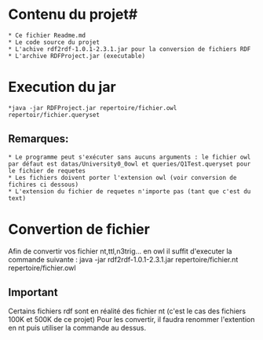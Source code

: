 # Contenu du projet#
	* Ce fichier Readme.md 
	* Le code source du projet
	* L'achive rdf2rdf-1.0.1-2.3.1.jar pour la conversion de fichiers RDF
	* L'archive RDFProject.jar (executable)
# Execution du jar #

	*java -jar RDFProject.jar repertoire/fichier.owl repertoir/fichier.queryset

## Remarques: ##
	* Le programme peut s'exécuter sans aucuns arguments : le fichier owl par défaut est datas/University0_0owl et queries/Q1Test.queryset pour le fichier de requetes
	* Les fichiers doivent porter l'extension owl (voir conversion de fichires ci dessous)
	* L'extension du fichier de requetes n'importe pas (tant que c'est du text)

# Convertion de fichier #
Afin de convertir vos fichier nt,ttl,n3trig... en owl il suffit d'executer la commande suivante :
	java -jar rdf2rdf-1.0.1-2.3.1.jar repertoire/fichier.nt repertoire/fichier.owl
## Important ##
Certains fichiers rdf sont en réalité des fichier nt (c'est le cas des fichiers 100K et 500K de ce projet)
	Pour les convertir, il faudra renommer l'extention en nt puis utiliser la commande au dessus.

